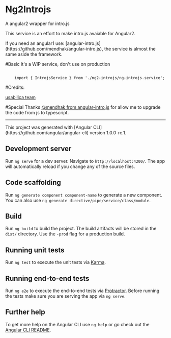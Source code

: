 # Ng2Introjs

A angular2 wrapper for intro.js

<p>
This service is an effort to make intro.js avaiable for Angular2.
<p>
<p>
    If you need an angular1 use: [angular-intro.js](https://github.com/mendhak/angular-intro.js), the service is almost the same aside the framework.
</p>

#Basic
 It's a WIP service, don't use on production

<code>
    import { IntrojsService } from './ng2-introjs/ng-introjs.service';
</code>


#Credits: 
 
[usabilica team](https://github.com/usablica/intro.js/)

#Special Thanks
[@mendhak from angular-intro.js](https://github.com/mendhak/angular-intro.js) for allow me to upgrade the code from js to typescript.


<hr>
This project was generated with [Angular CLI](https://github.com/angular/angular-cli) version 1.0.0-rc.1.

## Development server
Run `ng serve` for a dev server. Navigate to `http://localhost:4200/`. The app will automatically reload if you change any of the source files.

## Code scaffolding

Run `ng generate component component-name` to generate a new component. You can also use `ng generate directive/pipe/service/class/module`.

## Build

Run `ng build` to build the project. The build artifacts will be stored in the `dist/` directory. Use the `-prod` flag for a production build.

## Running unit tests

Run `ng test` to execute the unit tests via [Karma](https://karma-runner.github.io).

## Running end-to-end tests

Run `ng e2e` to execute the end-to-end tests via [Protractor](http://www.protractortest.org/).
Before running the tests make sure you are serving the app via `ng serve`.

## Further help

To get more help on the Angular CLI use `ng help` or go check out the [Angular CLI README](https://github.com/angular/angular-cli/blob/master/README.md).

